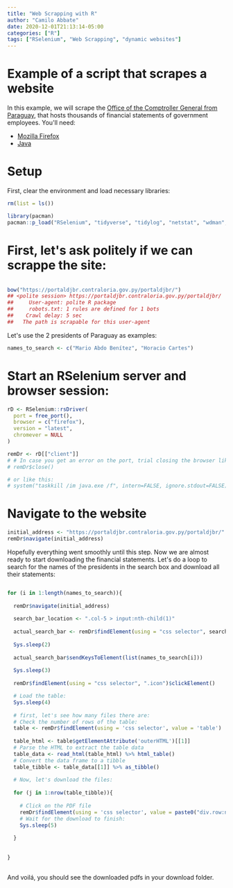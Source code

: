 ```yaml
---
title: "Web Scrapping with R"
author: "Camilo Abbate"
date: 2020-12-01T21:13:14-05:00
categories: ["R"]
tags: ["RSelenium", "Web Scrapping", "dynamic websites"]
---
```




# Example of a script that scrapes a website

In this example, we will scrape the [Office of the Comptroller General from Paraguay](https://portaldjbr.contraloria.gov.py/portaldjbr/), that hosts thousands of financial statements of government employees. You'll need:

- [Mozilla Firefox](https://www.mozilla.org/en-US/firefox/new/)
- [Java](https://www.java.com/en/download/manual.jsp)


# Setup

First, clear the environment and load necessary libraries:


``` r
rm(list = ls()) 

library(pacman)
pacman::p_load("RSelenium", "tidyverse", "tidylog", "netstat", "wdman","polite","rvest")
```


# First, let's ask politely if we can scrappe the site:


``` r

bow("https://portaldjbr.contraloria.gov.py/portaldjbr/")
## <polite session> https://portaldjbr.contraloria.gov.py/portaldjbr/
##     User-agent: polite R package
##     robots.txt: 1 rules are defined for 1 bots
##    Crawl delay: 5 sec
##   The path is scrapable for this user-agent
```
Let's use the 2 presidents of Paraguay as examples:


``` r
names_to_search <- c("Mario Abdo Benítez", "Horacio Cartes")
```



# Start an RSelenium server and browser session:


``` r
rD <- RSelenium::rsDriver(
  port = free_port(),
  browser = c("firefox"),
  version = "latest",
  chromever = NULL
)

remDr <- rD[["client"]]
# # In case you get an error on the port, trial closing the browser like this:
# remDr$close()

# or like this:
# system("taskkill /im java.exe /f", intern=FALSE, ignore.stdout=FALSE)
```

# Navigate to the website


``` r
initial_address <- "https://portaldjbr.contraloria.gov.py/portaldjbr/"
remDr$navigate(initial_address)
```


Hopefully everything went smoothly until this step. Now we are almost ready to start downloading the financial statements. Let's do a loop to search for the names of the presidents in the search box and download all their statements:


``` r

for (i in 1:length(names_to_search)){
  
  remDr$navigate(initial_address)
  
  search_bar_location <- ".col-5 > input:nth-child(1)"
  
  actual_search_bar <- remDr$findElement(using = "css selector", search_bar_location)
  
  Sys.sleep(2)
  
  actual_search_bar$sendKeysToElement(list(names_to_search[i]))
  
  Sys.sleep(3)
  
  remDr$findElement(using = "css selector", ".icon")$clickElement()

  # Load the table:
  Sys.sleep(4)
  
  # first, let's see how many files there are:
  # Check the number of rows of the table:
  table <- remDr$findElement(using = 'css selector', value = 'table')
  
  table_html <- table$getElementAttribute('outerHTML')[[1]]
  # Parse the HTML to extract the table data
  table_data <- read_html(table_html) %>% html_table()
  # Convert the data frame to a tibble
  table_tibble <- table_data[[1]] %>% as_tibble()
  
  # Now, let's download the files:
  
  for (j in 1:nrow(table_tibble)){
    
    # Click on the PDF file
    remDr$findElement(using = 'css selector', value = paste0("div.row:nth-child(4) > div:nth-child(1) > div:nth-child(1) > div:nth-child(2) > table:nth-child(1) > tbody:nth-child(2) > tr:nth-child(",j,") > td:nth-child(5) > div:nth-child(1) > div:nth-child(1) > button:nth-child(1)"))$clickElement()
    # Wait for the download to finish:
    Sys.sleep(5)
    
  }
  
  
}
  
```

And voilá, you should see the downloaded pdfs in your download folder.

